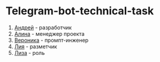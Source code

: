 # Telegram-bot-technical-task

1. [Андрей](https://t.me/hollow_shelves_quiet_hell) - разработчик
2. [Алина](https://t.me/alinntr) - менеджер проекта
3. [Вероника](https://t.me/Ronny_n) - промпт-инженер
4. [Лия](https://t.me/li_kuuu) - разметчик
5. [Лиза](https://t.me/lizzaawxx) - роль
